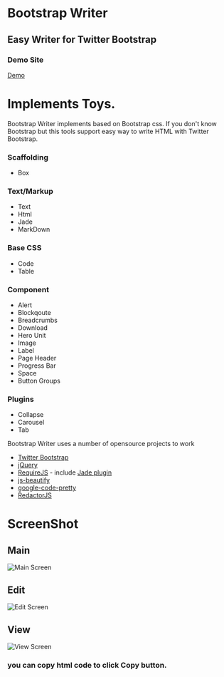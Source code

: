 # Bootstrap Writer

## Easy Writer for Twitter Bootstrap

### Demo Site 
[Demo](http://easylogic.github.com/bootstrap-writer)


# Implements Toys.

Bootstrap Writer implements based on Bootstrap css.
If you don't know Bootstrap but this tools support easy way to write HTML with Twitter Bootstrap.

### Scaffolding

* Box 

### Text/Markup

* Text
* Html
* Jade
* MarkDown

### Base CSS
 
* Code
* Table

### Component

* Alert
* Blockqoute
* Breadcrumbs
* Download
* Hero Unit
* Image
* Label
* Page Header
* Progress Bar
* Space
* Button Groups 

### Plugins 

* Collapse
* Carousel
* Tab

Bootstrap Writer uses a number of opensource projects to work

* [Twitter Bootstrap](http://twitter.github.com/bootstrap/)
* [jQuery](http://jquery.com/)
* [RequireJS](http://requirejs.org/) - include [Jade plugin](https://github.com/rocketlabsdev/require-jade)
* [js-beautify](http://jsbeautifier.org/)
* [google-code-pretty](https://code.google.com/p/google-code-prettify/)
* [RedactorJS](http://redactorjs.com/) 
 
# ScreenShot  

## Main 

![Main Screen](http://easylogic.github.com/bootstrap-writer/images/main.jpg)

## Edit

![Edit Screen](http://easylogic.github.com/bootstrap-writer/images/edit.JPG)

## View 

![View Screen](http://easylogic.github.com/bootstrap-writer/images/view.JPG)

### you can copy html code to click Copy button.



